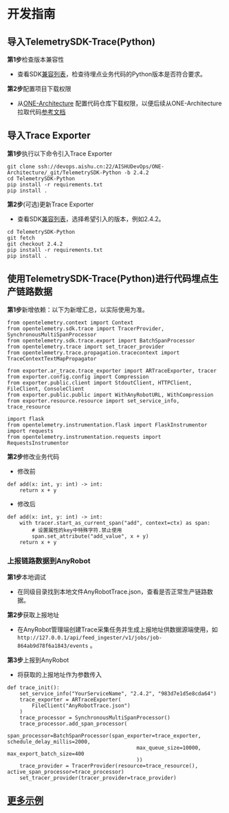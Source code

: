 # 开发指南

## 导入TelemetrySDK-Trace(Python)

**第1步**检查版本兼容性

- 查看SDK[兼容列表](../../../docs/compatibility.md)，检查待埋点业务代码的Python版本是否符合要求。

**第2步**配置项目下载权限

- 从[ONE-Architecture](https://devops.aishu.cn/AISHUDevOps/ONE-Architecture/_git/TelemetrySDK-Python)
  配置代码仓库下载权限，以便后续从ONE-Architecture拉取代码[参考文档](https://devops.aishu.cn/AISHUDevOps/AnyRobot/_git/Eyes_Docs?path=/可观测性开发者指南/TelemetrySDK开发者指南/Log/README.md&version=GBdevelop&_a=preview&anchor=sdk2.0-使用参考)

## 导入Trace Exporter

**第1步**执行以下命令引入Trace Exporter

```
git clone ssh://devops.aishu.cn:22/AISHUDevOps/ONE-Architecture/_git/TelemetrySDK-Python -b 2.4.2
cd TelemetrySDK-Python
pip install -r requirements.txt
pip install .
```

**第2步**(可选)更新Trace Exporter

- 查看SDK[兼容列表](../../../docs/compatibility.md)，选择希望引入的版本，例如2.4.2。

```
cd TelemetrySDK-Python
git fetch
git checkout 2.4.2
pip install -r requirements.txt
pip install .
```

## 使用TelemetrySDK-Trace(Python)进行代码埋点生产链路数据

**第1步**新增依赖：以下为新增汇总，以实际使用为准。

```
from opentelemetry.context import Context
from opentelemetry.sdk.trace import TracerProvider, SynchronousMultiSpanProcessor
from opentelemetry.sdk.trace.export import BatchSpanProcessor
from opentelemetry.trace import set_tracer_provider
from opentelemetry.trace.propagation.tracecontext import TraceContextTextMapPropagator

from exporter.ar_trace.trace_exporter import ARTraceExporter, tracer
from exporter.config.config import Compression
from exporter.public.client import StdoutClient, HTTPClient, FileClient, ConsoleClient
from exporter.public.public import WithAnyRobotURL, WithCompression
from exporter.resource.resource import set_service_info, trace_resource

import flask
from opentelemetry.instrumentation.flask import FlaskInstrumentor
import requests
from opentelemetry.instrumentation.requests import RequestsInstrumentor
```

**第2步**修改业务代码

- 修改前

```
def add(x: int, y: int) -> int:
    return x + y
```

- 修改后

```
def add(x: int, y: int) -> int:
    with tracer.start_as_current_span("add", context=ctx) as span:
        # 设置属性的key中特殊字符.禁止使用
        span.set_attribute("add_value", x + y)
    return x + y
```

### 上报链路数据到AnyRobot

**第1步**本地调试

- 在同级目录找到本地文件AnyRobotTrace.json，查看是否正常生产链路数据。

**第2步**获取上报地址

- 在AnyRobot管理端创建Trace采集任务并生成上报地址供数据源端使用，如`http://127.0.0.1/api/feed_ingester/v1/jobs/job-864ab9d78f6a1843/events` 。

**第3步**上报到AnyRobot

- 将获取的上报地址作为参数传入

```
def trace_init():
    set_service_info("YourServiceName", "2.4.2", "983d7e1d5e8cda64")
    trace_exporter = ARTraceExporter(
        FileClient("AnyRobotTrace.json")
    )
    trace_processor = SynchronousMultiSpanProcessor()
    trace_processor.add_span_processor(
        span_processor=BatchSpanProcessor(span_exporter=trace_exporter, schedule_delay_millis=2000,
                                          max_queue_size=10000, max_export_batch_size=400
                                          ))
    trace_provider = TracerProvider(resource=trace_resource(), active_span_processor=trace_processor)
    set_tracer_provider(tracer_provider=trace_provider)
```

## [更多示例](https://devops.aishu.cn/AISHUDevOps/ONE-Architecture/_git/TelemetrySDK-Python?path=%2Fexporter%2Far_trace%2Fexamples%2FREADME.md&version=GB2.4.2&_a=preview)
